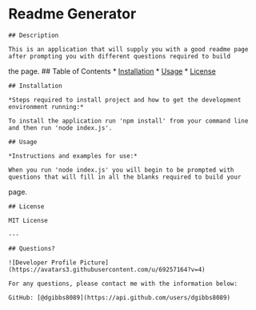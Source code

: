 # Readme Generator
    ## Description

    This is an application that will supply you with a good readme page after prompting you with different questions required to build
 the page.
    ## Table of Contents
    * [Installation](#installation)
    * [Usage](#usage)
    * [License](#license)

    ## Installation

    *Steps required to install project and how to get the development environment running:*

    To install the application run 'npm install' from your command line and then run 'node index.js'.

    ## Usage

    *Instructions and examples for use:*

    When you run 'node index.js' you will begin to be prompted with questions that will fill in all the blanks required to build your
page.

    ## License

    MIT License

    ---

    ## Questions?

    ![Developer Profile Picture](https://avatars3.githubusercontent.com/u/69257164?v=4)

    For any questions, please contact me with the information below:

    GitHub: [@dgibbs8089](https://api.github.com/users/dgibbs8089)
